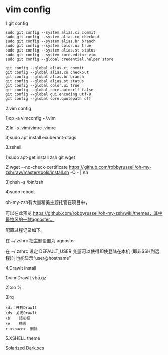 # vim config

1.git config

	sudo git config --system alias.ci commit
	sudo git config --system alias.co checkout
	sudo git config --system alias.br branch
	sudo git config --system color.ui true
	sudo git config --system alias.st status
	sudo git config --system core.editor vim
	sudo git config --global credential.helper store

	git config --global alias.ci commit
	git config --global alias.co checkout
	git config --global alias.br branch
	git config --global alias.st status
	git config --global color.ui true
	git config --global core.autocrlf false
	git config --global gui.encoding utf-8
	git config --global core.quotepath off

2.vim config

1)cp -a vimconfig ~/.vim

2)ln -s .vim/vimrc .vimrc

3)sudo apt install exuberant-ctags


3.zshell

1)sudo apt-get install zsh git wget

2)wget --no-check-certificate https://github.com/robbyrussell/oh-my-zsh/raw/master/tools/install.sh -O - | sh

3)chsh -s /bin/zsh

4)sudo reboot

oh-my-zsh有大量精美主题托管在项目中，

可以在此预览 https://github.com/robbyrussell/oh-my-zsh/wiki/themes，其中最拉风的一款agnoster。

配置过程记录如下。

在 ~/.zshrc 把主题设置为 agnoster

在 ~/.zshrc 设定 DEFAULT_USER 变量可以使得即使登陆在本机
(即非SSH到远程)时也能显示“user@hostname”


4.DrawIt install

1)vim DrawIt.vba.gz

2):so %

3):q

	\di：开启DrawIt
	\ds：关闭DrawIt
	\b    矩形框
	\e    椭圆
	r <space>  删除
5.XSHELL theme

Solarized Dark.xcs
